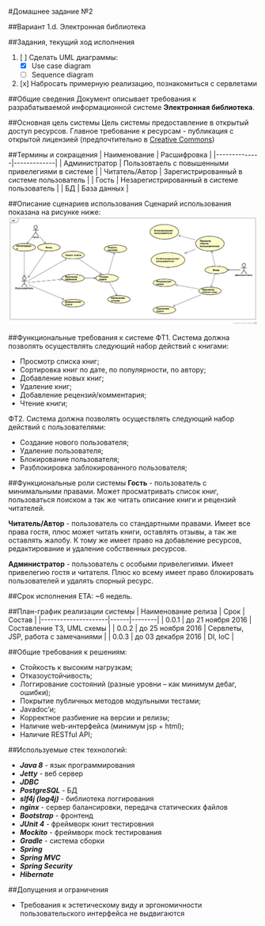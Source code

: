 
#Домашнее задание №2

##Вариант 1.d. Электронная библиотека

##Задания, текущий ход исполнения
1. [ ] Сделать UML диаграммы:
	- [x] Use case diagram
	- [ ] Sequence diagram
2. [x] Набросать примерную реализацию, познакомиться с сервлетами
	
##Общие сведения
Документ описывает требования к разрабатываемой информационной системе **Электронная библиотека**.

##Основная цель системы
Цель системы предоставление в открытый доступ ресурсов. Главное требование к ресурсам - публикация с открытой лицензией (предпочтительно в [Creative Commons](http://creativecommons.ru/licenses))

##Термины и сокращения
| Наименование | Расшифровка |
|--------------|-------------|
| Администратор | Пользовтаель с повышенными привелегиями в системе |
| Читатель/Автор | Зарегистрированный в системе пользователь |
| Гость | Незарегистрированный в системе пользователь |
| БД | База данных |


##Описание сценариев использования
Сценарий использования показана на рисунке ниже:
![Use case diagram](diagrams/use_case1.png  "Use case diagram")

##Функциональные требования к системе
ФТ1. Система должна позволять осуществлять следующий набор действий с книгами:
- Просмотр списка книг;
- Сортировка книг по дате, по популярности, по автору;
- Добавление новых книг;
- Удаление книг;
- Добавление рецензий/комментария;
- Чтение книги;

ФТ2. Система должна позволять осуществлять следующий набор действий с пользователями:
- Создание нового пользователя;
- Удаление пользователя;
- Блокирование пользователя;
- Разблокировка заблокированного пользователя;

##Функциональные роли системы
**Гость** - пользователь с минимальными правами. Может  просматривать список книг, пользоваться поиском а так же читать описание книги и рецензий читателей.

**Читатель/Автор** - пользователь со стандартными правами. Имеет все права гостя, плюс может читать книги, оставлять отзывы, а так же оставлять жалобу. К тому же имеет право на добавление ресурсов, редактирование и удаление собственных ресурсов.

**Администратор** - пользователь с особыми привелегиями. Имеет привелегию гостя и читателя. Плюс ко всему имеет право блокировать  пользователей и удалять спорный ресурс.

##Срок исполнения
ETA: ~6 недель.

##План-график реализации системы
| Наименование релиза | Срок | Состав |
|---------------------|------|--------|
| 0.0.1 | до 21 ноября 2016 | Составление ТЗ, UML схемы |
| 0.0.2 | до 25 ноября 2016 | Сервлеты, JSP, работа с замечаниями |
| 0.0.3 | до 03 декабря 2016 | DI, IoC |

##Общие требования к решениям:
- Стойкость к высоким нагрузкам;
- Отказоустойчивость;
- Логгирование состояний (разные уровни – как минимум дебаг, ошибки);
- Покрытие публичных методов модульными тестами;
- Javadoc’и;
- Корректное разбиение на версии и релизы;
- Наличие web-интерфейса (минимум jsp + html);
- Наличие RESTful API;

##Используемые стек технологий:
- ***Java 8*** - язык программирования
- ***Jetty*** - веб сервер
- ***JDBC*** 
- ***PostgreSQL*** - БД
- ***slf4j (log4j)*** - библиотека логгирования
- ***nginx*** - сервер балансировки, передача статических файлов
- ***Bootstrap*** - фронтенд
- ***JUnit 4*** - фреймворк юнит тестировния
- ***Mockito*** - фреймворк mock тестирования
- ***Gradle*** - система сборки
- ***Spring***
- ***Spring MVC***
- ***Spring Security***
- ***Hibernate***

##Допущения и ограничения
- Требования к эстетическому виду и эргономичности пользовательского интерфейса не выдвигаются


